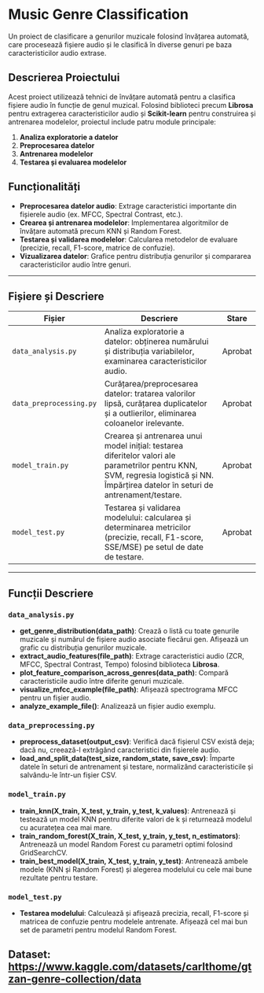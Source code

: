 # Music Genre Classification

Un proiect de clasificare a genurilor muzicale folosind învățarea automată, care procesează fișiere audio și le clasifică în diverse genuri pe baza caracteristicilor audio extrase.

## Descrierea Proiectului

Acest proiect utilizează tehnici de învățare automată pentru a clasifica fișiere audio în funcție de genul muzical. Folosind biblioteci precum **Librosa** pentru extragerea caracteristicilor audio și **Scikit-learn** pentru construirea și antrenarea modelelor, proiectul include patru module principale:

1. **Analiza exploratorie a datelor**
2. **Preprocesarea datelor**
3. **Antrenarea modelelor**
4. **Testarea și evaluarea modelelor**

## Funcționalități

- **Preprocesarea datelor audio**: Extrage caracteristici importante din fișierele audio (ex. MFCC, Spectral Contrast, etc.).
- **Crearea și antrenarea modelelor**: Implementarea algoritmilor de învățare automată precum KNN și Random Forest.
- **Testarea și validarea modelelor**: Calcularea metodelor de evaluare (precizie, recall, F1-score, matrice de confuzie).
- **Vizualizarea datelor**: Grafice pentru distribuția genurilor și compararea caracteristicilor audio între genuri.

---

## Fișiere și Descriere

| Fișier                     | Descriere                                                                                                                                                                          | Stare    |
|----------------------------|------------------------------------------------------------------------------------------------------------------------------------------------------------------------------------|----------|
| `data_analysis.py`          | Analiza exploratorie a datelor: obținerea numărului și distribuția variabilelor, examinarea caracteristicilor audio.                                                                | Aprobat  |
| `data_preprocessing.py`     | Curățarea/preprocesarea datelor: tratarea valorilor lipsă, curățarea duplicatelor și a outlierilor, eliminarea coloanelor irelevante.                                              | Aprobat  |
| `model_train.py`            | Crearea și antrenarea unui model inițial: testarea diferitelor valori ale parametrilor pentru KNN, SVM, regresia logistică și NN. Împărțirea datelor în seturi de antrenament/testare. | Aprobat  |
| `model_test.py`             | Testarea și validarea modelului: calcularea și determinarea metricilor (precizie, recall, F1-score, SSE/MSE) pe setul de date de testare.                                          | Aprobat  |

---

## Funcții Descriere

### `data_analysis.py`
- **get_genre_distribution(data_path)**: Crează o listă cu toate genurile muzicale și numărul de fișiere audio asociate fiecărui gen. Afișează un grafic cu distribuția genurilor muzicale.
- **extract_audio_features(file_path)**: Extrage caracteristici audio (ZCR, MFCC, Spectral Contrast, Tempo) folosind biblioteca **Librosa**.
- **plot_feature_comparison_across_genres(data_path)**: Compară caracteristicile audio între diferite genuri muzicale.
- **visualize_mfcc_example(file_path)**: Afișează spectrograma MFCC pentru un fișier audio.
- **analyze_example_file()**: Analizează un fișier audio exemplu.

### `data_preprocessing.py`
- **preprocess_dataset(output_csv)**: Verifică dacă fișierul CSV există deja; dacă nu, creează-l extrăgând caracteristici din fișierele audio.
- **load_and_split_data(test_size, random_state, save_csv)**: Împarte datele în seturi de antrenament și testare, normalizând caracteristicile și salvându-le într-un fișier CSV.

### `model_train.py`
- **train_knn(X_train, X_test, y_train, y_test, k_values)**: Antrenează și testează un model KNN pentru diferite valori de k și returnează modelul cu acuratețea cea mai mare.
- **train_random_forest(X_train, X_test, y_train, y_test, n_estimators)**: Antrenează un model Random Forest cu parametri optimi folosind GridSearchCV.
- **train_best_model(X_train, X_test, y_train, y_test)**: Antrenează ambele modele (KNN și Random Forest) și alegerea modelului cu cele mai bune rezultate pentru testare.

### `model_test.py`
- **Testarea modelului**: Calculează și afişează precizia, recall, F1-score și matricea de confuzie pentru modelele antrenate. Afișează cel mai bun set de parametri pentru modelul Random Forest.

Dataset: https://www.kaggle.com/datasets/carlthome/gtzan-genre-collection/data
---

